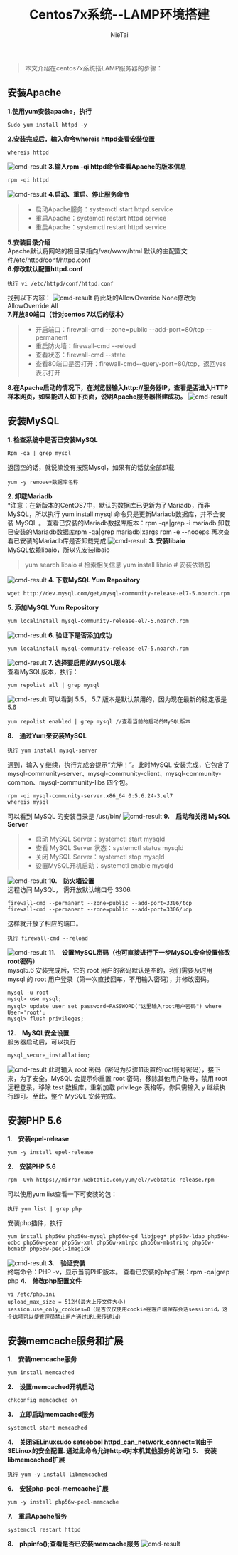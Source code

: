 ﻿---
layout: post
title: "Centos7x系统--LAMP环境搭建"
author: "NieTai"
header-img: "img/post-bg-infinity.jpg"
header-mask: 0.3
mathjax: true
catalog:    true
tags:
  - lamp
  - centos
---
>本文介绍在centos7x系统搭LAMP服务器的步骤：

## 安装Apache ##
 **1.使用yum安装apache，执行**
```shell
Sudo yum install httpd -y
```
**2.安装完成后，输入命令whereis httpd查看安装位置**
```shell
whereis httpd
```
![cmd-result](https://i.loli.net/2018/12/25/5c21a4c809082.png)
**3.输入rpm -qi httpd命令查看Apache的版本信息**
```shell
rpm -qi httpd
```
![cmd-result](https://i.loli.net/2018/12/25/5c21a59548ce5.png)
**4.启动、重启、停止服务命令**
> * 启动Apache服务：systemctl start httpd.service
> * 重启Apache：systemctl restart httpd.service
> * 重启Apache：systemctl restart httpd.service

**5.安装目录介绍**<br>
Apache默认将网站的根目录指向/var/www/html
默认的主配置文件/etc/httpd/conf/httpd.conf
<br>
**6.修改默认配置httpd.conf**
```shell
执行 vi /etc/httpd/conf/httpd.conf
```
找到以下内容：
![cmd-result](https://i.loli.net/2018/12/27/5c244194353cb.png)
将此处的AllowOverride None修改为AllowOverride All<br>
**7.开放80端口（针对centos 7以后的版本）**
> * 开启端口：firewall-cmd --zone=public --add-port=80/tcp --permanent
> * 重启防火墙：firewall-cmd --reload
> * 查看状态：firewall-cmd --state
> * 查看80端口是否打开：firewall-cmd--query-port=80/tcp，返回yes表示打开

**8.在Apache启动的情况下，在浏览器输入http://服务器IP，查看是否进入HTTP样本网页，如果能进入如下页面，说明Apache服务器搭建成功。**
![cmd-result](https://i.loli.net/2018/12/27/5c24423ad5bd1.png)

## 安装MySQL ##
**1. 检查系统中是否已安装MySQL**
```shell
Rpm -qa | grep mysql
```
返回空的话，就说嘛没有按照Mysql，如果有的话就全部卸载
```shell
yum -y remove+数据库名称
```
**2. 卸载Mariadb**<br>
*注意：在新版本的CentOS7中，默认的数据库已更新为了Mariadb，而非 MySQL，所以执行 yum install mysql 命令只是更新Mariadb数据库，并不会安装 MySQL 。
查看已安装的Mariadb数据库版本：rpm -qa|grep -i mariadb
卸载已安装的Mariadb数据库rpm -qa|grep mariadb|xargs rpm -e --nodeps
再次查看已安装的Mariadb库是否卸载完成
![cmd-result](https://i.loli.net/2018/12/27/5c2446e5c8cff.png)
**3. 安装libaio**<br>
MySQL依赖libaio，所以先安装libaio
> yum search libaio # 检索相关信息
> yum install libaio # 安装依赖包

![cmd-result](https://i.loli.net/2018/12/27/5c244737d01a1.png)
**4. 下载MySQL Yum Repository**
```shell
wget http://dev.mysql.com/get/mysql-community-release-el7-5.noarch.rpm
```
**5. 添加MySQL Yum Repository**
```shell
yum localinstall mysql-community-release-el7-5.noarch.rpm
```
![cmd-result](https://i.loli.net/2018/12/27/5c2447ac690f7.png)
**6. 验证下是否添加成功**
```shell
yum localinstall mysql-community-release-el7-5.noarch.rpm
```
![cmd-result](https://i.loli.net/2018/12/27/5c2447eeb472d.png)
**7. 选择要启用的MySQL版本**<br>
查看MySQL版本，执行：
```shell
yum repolist all | grep mysql
```
![cmd-result](https://i.loli.net/2018/12/27/5c24488771564.png)
可以看到 5.5， 5.7 版本是默认禁用的，因为现在最新的稳定版是 5.6
```shell
yum repolist enabled | grep mysql //查看当前的启动的MySQL版本
```
**8.　通过Yum来安装MySQL**
```shell
执行 yum install mysql-server 
```
遇到，输入 y 继续，执行完成会提示“完毕！”。此时MySQL 安装完成，它包含了 mysql-community-server、mysql-community-client、mysql-community-common、mysql-community-libs 四个包。
```shell
rpm -qi mysql-community-server.x86_64 0:5.6.24-3.el7
whereis mysql
```
可以看到 MySQL 的安装目录是 /usr/bin/
![cmd-result](https://i.loli.net/2018/12/27/5c244935ad64c.png)
**9.　启动和关闭 MySQL Server**
> * 启动 MySQL Server：systemctl start mysqld
> * 查看 MySQL Server 状态：systemctl status  mysqld
> * 关闭 MySQL Server：systemctl stop mysqld
> * 设置MySQL开机启动：systemctl enable mysqld

![cmd-result](https://i.loli.net/2018/12/27/5c245324ce987.png)
**10.　防火墙设置**<br>
远程访问 MySQL， 需开放默认端口号 3306.
```shell
firewall-cmd --permanent --zone=public --add-port=3306/tcp
firewall-cmd --permanent --zone=public --add-port=3306/udp
```
这样就开放了相应的端口。
```shell
执行 firewall-cmd --reload 
```
![cmd-result](https://i.loli.net/2018/12/27/5c2453b2a93fb.png)
**11.　设置MySQL密码（也可直接进行下一步MySQL安全设置修改root密码）**<br>
mysql5.6 安装完成后，它的 root 用户的密码默认是空的，我们需要及时用 mysql 的 root 用户登录（第一次直接回车，不用输入密码），并修改密码。
```shell
mysql -u root
mysql> use mysql;
mysql> update user set password=PASSWORD("这里输入root用户密码") where User='root';
mysql> flush privileges; 
```
**12.　MySQL安全设置**<br>
服务器启动后，可以执行
```shell
mysql_secure_installation;
```
![cmd-result](https://i.loli.net/2018/12/27/5c245428256ad.png)
此时输入 root 密码（密码为步骤11设置的root账号密码），接下来，为了安全，MySQL 会提示你重置 root 密码，移除其他用户账号，禁用 root 远程登录，移除 test 数据库，重新加载 privilege 表格等，你只需输入 y 继续执行即可。至此，整个 MySQL 安装完成。
## 安装PHP 5.6 ##
**1.　安装epel-release**
```shell
yum -y install epel-release 
```
**2.　安装PHP 5.6**
```shell
rpm -Uvh https://mirror.webtatic.com/yum/el7/webtatic-release.rpm
```
可以使用yum list查看一下可安装的包：
```shell
执行 yum list | grep php
```
安装php插件，执行
```shell
yum install php56w php56w-mysql php56w-gd libjpeg* php56w-ldap php56w-odbc php56w-pear php56w-xml php56w-xmlrpc php56w-mbstring php56w-bcmath php56w-pecl-imagick
```
![cmd-result](https://i.loli.net/2018/12/27/5c2454bfe1126.png)
**3.　验证安装**<br>
终端命令：PHP -v，显示当前PHP版本。
查看已安装的php扩展：rpm -qa|grep php
**4.　修改php配置文件**
```shell
vi /etc/php.ini
upload_max_size = 512M(最大上传文件大小)
session.use_only_cookies=0（是否仅仅使用cookie在客户端保存会话sessionid，这个选项可以使管理员禁止用户通过URL来传递id）
```
## 安装memcache服务和扩展 ##
**1.　安装memcache服务**
```shell
yum install memcached
```
**2.　设置memcached开机启动**
```shell
chkconfig memcached on
```
**3.　立即启动memcached服务**
```shell
systemctl start memcached
```
**4.　关闭SELinuxsudo setsebool httpd_can_network_connect=1(由于SELinux的安全配置. 通过此命令允许httpd对本机其他服务的访问)**
**5.　安装libmemcached扩展**
```shell
执行 yum -y install libmemcached
```
**6.　安装php-pecl-memcache扩展**
```shell
yum -y install php56w-pecl-memcache
```
**7.　重启Apache服务**
```shell
systemctl restart httpd
```
**8.　phpinfo();查看是否已安装memcache服务**
![cmd-result](https://i.loli.net/2018/12/27/5c24560cef848.png)

